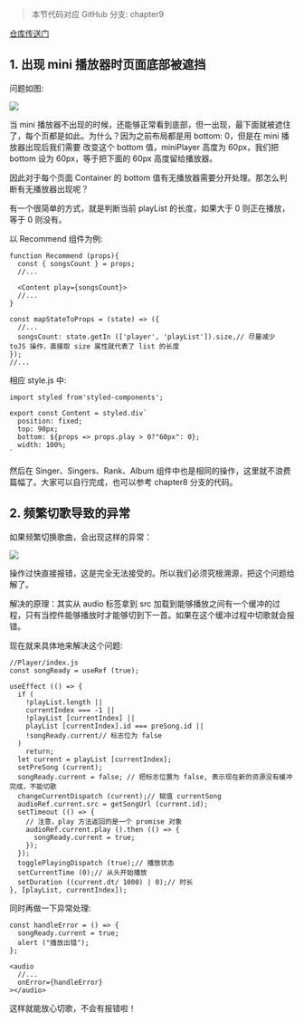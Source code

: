 > 本节代码对应 GitHub 分支: chapter9

[仓库传送门](https://github.com/sanyuan0704/react-cloud-music/tree/chapter9)

## 1\. 出现 mini 播放器时页面底部被遮挡

问题如图:

![](https://user-gold-cdn.xitu.io/2019/10/26/16e0802235fe5aa9?w=368&h=173&f=gif&s=1218092)

当 mini 播放器不出现的时候，还能够正常看到底部，但一出现，最下面就被遮住了，每个页都是如此。为什么？因为之前布局都是用 bottom: 0，但是在 mini 播放器出现后我们需要 改变这个 bottom 值，miniPlayer 高度为 60px，我们把 bottom 设为 60px，等于把下面的 60px 高度留给播放器。

因此对于每个页面 Container 的 bottom 值有无播放器需要分开处理。那怎么判断有无播放器出现呢？

有一个很简单的方式，就是判断当前 playList 的长度，如果大于 0 则正在播放，等于 0 则没有。

以 Recommend 组件为例:

```
function Recommend (props){
  const { songsCount } = props;
  //...

  <Content play={songsCount}>
  //...
}

const mapStateToProps = (state) => ({
  //...
  songsCount: state.getIn (['player', 'playList']).size,// 尽量减少 toJS 操作，直接取 size 属性就代表了 list 的长度
});
//...

```

相应 style.js 中:

```
import styled from'styled-components';

export const Content = styled.div`
  position: fixed;
  top: 90px;
  bottom: ${props => props.play > 0?"60px": 0};
  width: 100%;
`

```

然后在 Singer、Singers、Rank、Album 组件中也是相同的操作，这里就不浪费篇幅了。大家可以自行完成，也可以参考 chapter8 分支的代码。

## 2\. 频繁切歌导致的异常

如果频繁切换歌曲，会出现这样的异常：

![](https://user-gold-cdn.xitu.io/2019/10/26/16e08025e9568397?w=317&h=19&f=jpeg&s=3832)

操作过快直接报错，这是完全无法接受的。所以我们必须究根溯源，把这个问题给解了。

解决的原理：其实从 audio 标签拿到 src 加载到能够播放之间有一个缓冲的过程，只有当控件能够播放时才能够切到下一首。如果在这个缓冲过程中切歌就会报错。

现在就来具体地来解决这个问题:

```
//Player/index.js
const songReady = useRef (true);

useEffect (() => {
  if (
    !playList.length ||
    currentIndex === -1 ||
    !playList [currentIndex] ||
    playList [currentIndex].id === preSong.id ||
    !songReady.current// 标志位为 false
  )
    return;
  let current = playList [currentIndex];
  setPreSong (current);
  songReady.current = false; // 把标志位置为 false, 表示现在新的资源没有缓冲完成，不能切歌
  changeCurrentDispatch (current);// 赋值 currentSong
  audioRef.current.src = getSongUrl (current.id);
  setTimeout (() => {
    // 注意，play 方法返回的是一个 promise 对象
    audioRef.current.play ().then (() => {
      songReady.current = true;
    });
  });
  togglePlayingDispatch (true);// 播放状态
  setCurrentTime (0);// 从头开始播放
  setDuration ((current.dt/ 1000) | 0);// 时长
}, [playList, currentIndex]);

```

同时再做一下异常处理:

```
const handleError = () => {
  songReady.current = true;
  alert ("播放出错");
};

<audio
  //...
  onError={handleError}
></audio>

```

这样就能放心切歌，不会有报错啦！